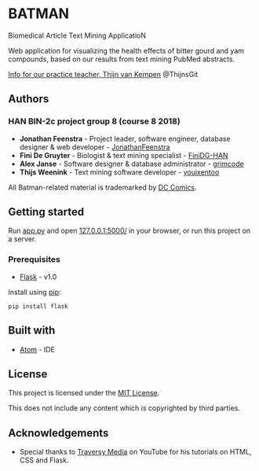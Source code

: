 # BATMAN

Biomedical Article Text Mining ApplicatioN

Web application for visualizing the health effects of bitter gourd and yam compounds, based on our results from text mining PubMed abstracts.

[Info for our practice teacher, Thijn van Kempen](README_Thijn.md) @ThijnsGit

## Authors
### HAN BIN-2c project group 8 (course 8 2018)
* **Jonathan Feenstra** - Project leader, software engineer, database designer &amp; web developer - [JonathanFeenstra](https://github.com/JonathanFeenstra)
* **Fini De Gruyter** - Biologist &amp; text mining specialist - [FiniDG-HAN](https://github.com/FiniDG-HAN)
* **Alex Janse** - Software designer &amp; database administrator - [grimcode](https://github.com/grimcode)
* **Thijs Weenink** - Text mining software developer - [youixentoo](https://github.com/youixentoo)

All Batman-related material is trademarked by [DC Comics](https://www.dccomics.com/copyright).

## Getting started

Run [app.py](https://github.com/JonathanFeenstra/BATMAN/blob/master/app.py)
and open [127.0.0.1:5000/](http://127.0.0.1:5000/) in your browser,
or run this project on a server.

### Prerequisites

* [Flask](http://flask.pocoo.org/) - v1.0

Install using [pip](https://pip.pypa.io/en/stable/quickstart/):

```
pip install flask
```

## Built with

* [Atom](https://atom.io/) - IDE

## License

This project is licensed under the [MIT License](https://github.com/JonathanFeenstra/BATMAN/blob/master/LICENSE).

This does not include any content which is copyrighted by third parties.

## Acknowledgements

* Special thanks to [Traversy Media](https://www.youtube.com/channel/UC29ju8bIPH5as8OGnQzwJyA) on YouTube for his tutorials on HTML, CSS and Flask.
